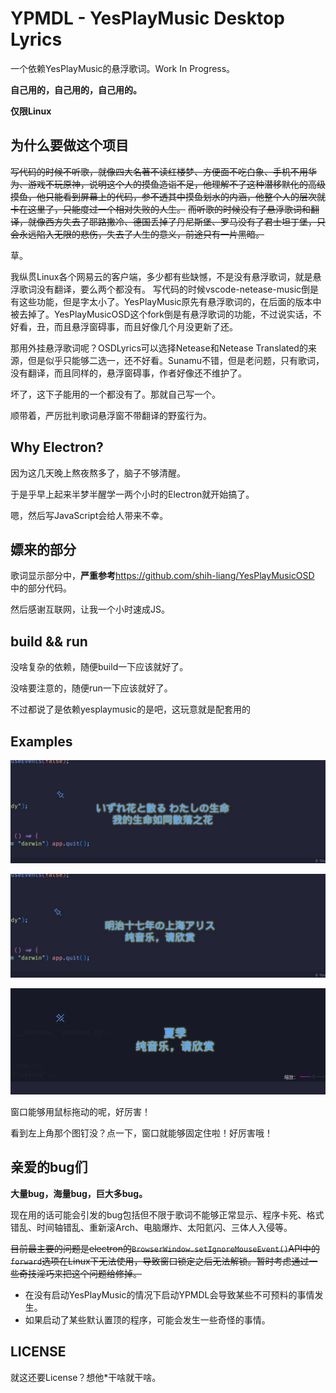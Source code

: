 # YPMDL - YesPlayMusic Desktop Lyrics

一个依赖YesPlayMusic的悬浮歌词。Work In Progress。

**自己用的，自己用的，自己用的。**

**仅限Linux**

## 为什么要做这个项目

~~写代码的时候不听歌，就像四大名著不读红楼梦、方便面不吃白象、手机不用华为、游戏不玩原神，说明这个人的摸鱼造诣不足，他理解不了这种潜移默化的高级摸鱼，他只能看到屏幕上的代码，参不透其中摸鱼划水的内涵，他整个人的层次就卡在这里了，只能度过一个相对失败的人生。~~
~~而听歌的时候没有了悬浮歌词和翻译，就像西方失去了耶路撒冷、德国丢掉了丹尼斯堡、罗马没有了君士坦丁堡，只会永远陷入无限的悲伤，失去了人生的意义，前途只有一片黑暗。~~

草。

我纵贯Linux各个网易云的客户端，多少都有些缺憾，不是没有悬浮歌词，就是悬浮歌词没有翻译，要么两个都没有。
写代码的时候vscode-netease-music倒是有这些功能，但是字太小了。YesPlayMusic原先有悬浮歌词的，在后面的版本中被去掉了。YesPlayMusicOSD这个fork倒是有悬浮歌词的功能，不过说实话，不好看，丑，而且悬浮窗碍事，而且好像几个月没更新了还。

那用外挂悬浮歌词呢？OSDLyrics可以选择Netease和Netease Translated的来源，但是似乎只能够二选一，还不好看。Sunamu不错，但是老问题，只有歌词，没有翻译，而且同样的，悬浮窗碍事，作者好像还不维护了。

坏了，这下子能用的一个都没有了。那就自己写一个。

顺带着，严厉批判歌词悬浮窗不带翻译的野蛮行为。

## Why Electron?

因为这几天晚上熬夜熬多了，脑子不够清醒。

于是乎早上起来半梦半醒学一两个小时的Electron就开始搞了。

嗯，然后写JavaScript会给人带来不幸。

## 嫖来的部分

歌词显示部分中，**严重参考**https://github.com/shih-liang/YesPlayMusicOSD 中的部分代码。

然后感谢互联网，让我一个小时速成JS。

## build && run

没啥复杂的依赖，随便build一下应该就好了。

没啥要注意的，随便run一下应该就好了。

不过都说了是依赖yesplaymusic的是吧，这玩意就是配套用的

## Examples

![](README.assets/example1.jpg)

![](README.assets/example2.jpg)

![](README.assets/example3.png)

窗口能够用鼠标拖动的呢，好厉害！

看到左上角那个图钉没？点一下，窗口就能够固定住啦！好厉害哦！

## 亲爱的bug们

**大量bug，海量bug，巨大多bug。**

现在用的话可能会引发的bug包括但不限于歌词不能够正常显示、程序卡死、格式错乱、时间轴错乱、重新滚Arch、电脑爆炸、太阳氦闪、三体人入侵等。

~~目前最主要的问题是electron的`BrowserWindow.setIgnoreMouseEvent()`API中的`forward`选项在Linux下无法使用，导致窗口锁定之后无法解锁。暂时考虑通过一些奇技淫巧来把这个问题给修掉。~~

- 在没有启动YesPlayMusic的情况下启动YPMDL会导致某些不可预料的事情发生。
- 如果启动了某些默认置顶的程序，可能会发生一些奇怪的事情。

## LICENSE

就这还要License？想他*干啥就干啥。
